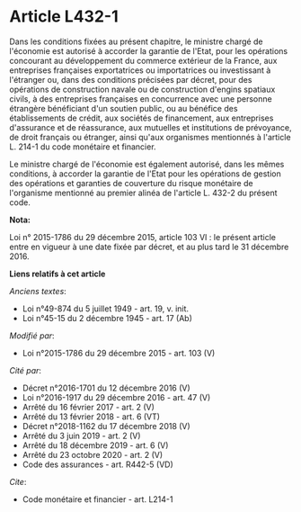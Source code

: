 # Article L432-1

Dans les conditions fixées au présent chapitre, le ministre chargé de l'économie est autorisé à accorder la garantie de
l'Etat, pour les opérations concourant au développement du commerce extérieur de la France, aux entreprises françaises
exportatrices ou importatrices ou investissant à l'étranger ou, dans des conditions précisées par décret, pour des opérations
de construction navale ou de construction d'engins spatiaux civils, à des entreprises françaises en concurrence avec une
personne étrangère bénéficiant d'un soutien public, ou au bénéfice des établissements de crédit, aux sociétés de financement,
aux entreprises d'assurance et de réassurance, aux mutuelles et institutions de prévoyance, de droit français ou étranger,
ainsi qu'aux organismes mentionnés à l'article L. 214-1 du code monétaire et financier. 

Le ministre chargé de l'économie est également autorisé, dans les mêmes conditions, à accorder la garantie de l'Etat pour les
opérations de gestion des opérations et garanties de couverture du risque monétaire de l'organisme mentionné au premier
alinéa de l'article L. 432-2 du présent code.

**Nota:**

Loi n° 2015-1786 du 29 décembre 2015, article 103 VI : le présent article entre en vigueur à une date fixée par décret, et au
plus tard le 31 décembre 2016.

**Liens relatifs à cet article**

_Anciens textes_:

  - Loi n°49-874 du 5 juillet 1949 - art. 19, v. init.
  - Loi n°45-15 du 2 décembre 1945 - art. 17 (Ab)

_Modifié par_:

  - Loi n°2015-1786 du 29 décembre 2015 - art. 103 (V)

_Cité par_:

  - Décret n°2016-1701 du 12 décembre 2016 (V)
  - Loi n°2016-1917 du 29 décembre 2016 - art. 47 (V)
  - Arrêté du 16 février 2017 - art. 2 (V)
  - Arrêté du 13 février 2018 - art. 6 (VT)
  - Décret n°2018-1162 du 17 décembre 2018 (V)
  - Arrêté du 3 juin 2019 - art. 2 (V)
  - Arrêté du 18 décembre 2019 - art. 6 (V)
  - Arrêté du 23 octobre 2020 - art. 2 (V)
  - Code des assurances - art. R442-5 (VD)

_Cite_:

  - Code monétaire et financier - art. L214-1
